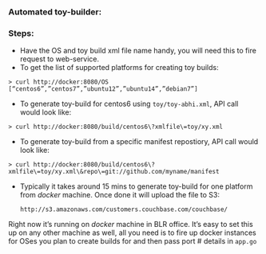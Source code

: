 ### Automated toy-builder:


### Steps:

* Have the OS and toy build xml file name handy, you will need this
  to fire request to web-service.
* To get the list of supported platforms for creating toy builds:

```
> curl http://docker:8080/OS
[“centos6”,”centos7”,”ubuntu12”,”ubuntu14”,”debian7”]
```

* To generate toy-build for centos6 using `toy/toy-abhi.xml`,
  API call would look like:

```
> curl http://docker:8080/build/centos6\?xmlfile\=toy/xy.xml
````

* To generate toy-build from a specific manifest repostiory,
  API call would look like:

```
> curl http://docker:8080/build/centos6\?xmlfile\=toy/xy.xml\&repo\=git://github.com/myname/manifest
````

* Typically it takes around 15 mins to generate toy-build for one platform
  from *docker* machine. Once done it will upload the file to S3:

  ```
  http://s3.amazonaws.com/customers.couchbase.com/couchbase/
  ```

Right now it’s running on *docker* machine in BLR office.
It’s easy to set this up on any other machine as well, all you need is
to fire up docker instances for OSes you plan to create builds for and
then pass port # details in `app.go`
